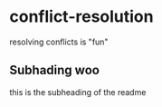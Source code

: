 # conflict-resolution
resolving conflicts is "fun"

## Subhading woo

this is the subheading of the readme